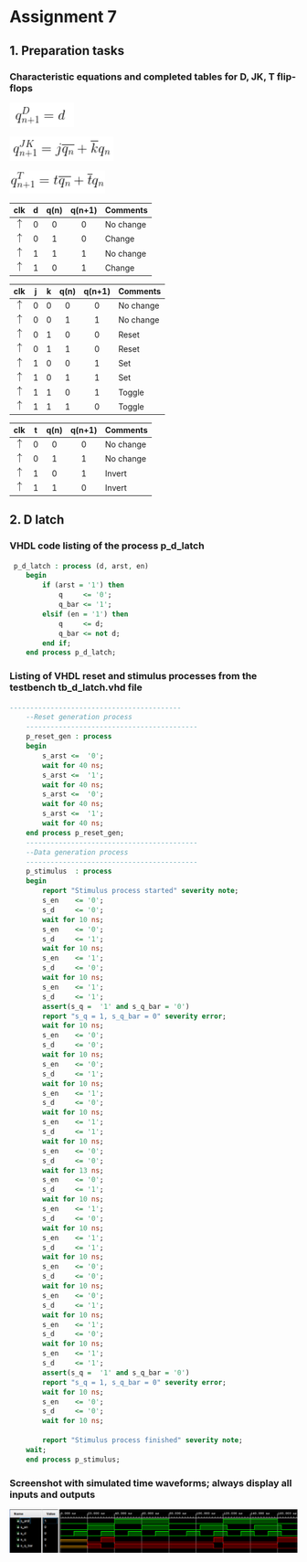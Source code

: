 # Assignment 7
## 1. Preparation tasks
### Characteristic equations and completed tables for D, JK, T flip-flops
![](https://github.com/viliam-putz/Digital-electronics-1/blob/main/07-ffs/eq1.png)

![](https://github.com/viliam-putz/Digital-electronics-1/blob/main/07-ffs/eq2.png)

![](https://github.com/viliam-putz/Digital-electronics-1/blob/main/07-ffs/eq3.png)

   | **clk** | **d** | **q(n)** | **q(n+1)** | **Comments** |
   | :-: | :-: | :-: | :-: | :-- |
   | ![](eq_uparrow.png) | 0 | 0 | 0 | No change |
   | ![](eq_uparrow.png) | 0 | 1 | 0 | Change |
   | ![](eq_uparrow.png) | 1 | 1 | 1 | No change |
   | ![](eq_uparrow.png) | 1 | 0 | 1 | Change |

   | **clk** | **j** | **k** | **q(n)** | **q(n+1)** | **Comments** |
   | :-: | :-: | :-: | :-: | :-: | :-- |
   | ![](eq_uparrow.png) | 0 | 0 | 0 | 0 | No change |
   | ![](eq_uparrow.png) | 0 | 0 | 1 | 1 | No change |
   | ![](eq_uparrow.png) | 0 | 1 | 0 | 0 | Reset |
   | ![](eq_uparrow.png) | 0 | 1 | 1 | 0 | Reset |
   | ![](eq_uparrow.png) | 1 | 0 | 0 | 1 | Set |
   | ![](eq_uparrow.png) | 1 | 0 | 1 | 1 | Set |
   | ![](eq_uparrow.png) | 1 | 1 | 0 | 1 | Toggle |
   | ![](eq_uparrow.png) | 1 | 1 | 1 | 0 | Toggle |

   | **clk** | **t** | **q(n)** | **q(n+1)** | **Comments** |
   | :-: | :-: | :-: | :-: | :-- |
   | ![](eq_uparrow.png) | 0 | 0 | 0 | No change |
   | ![](eq_uparrow.png) | 0 | 1 | 1 | No change |
   | ![](eq_uparrow.png) | 1 | 0 | 1 | Invert |
   | ![](eq_uparrow.png) | 1 | 1 | 0 | Invert |
   
## 2. D latch
### VHDL code listing of the process p_d_latch
```vhdl
 p_d_latch : process (d, arst, en)                                                        
    begin                                                                                    
        if (arst = '1') then                                                                 
            q     <= '0';                                                                    
            q_bar <= '1';                                                                               
        elsif (en = '1') then                                                               
            q     <= d;                                                                          
            q_bar <= not d;                                                                          
        end if;                                                                              
    end process p_d_latch;      
```
### Listing of VHDL reset and stimulus processes from the testbench tb_d_latch.vhd file
```vhdl
------------------------------------------
    --Reset generation process
    ------------------------------------------
    p_reset_gen : process
    begin
        s_arst <=  '0';
        wait for 40 ns;
        s_arst <=  '1';
        wait for 40 ns;
        s_arst <=  '0';
        wait for 40 ns;
        s_arst <=  '1';
        wait for 40 ns;
    end process p_reset_gen;
    ------------------------------------------
    --Data generation process
    ------------------------------------------
    p_stimulus  : process
    begin
        report "Stimulus process started" severity note;
        s_en    <= '0';
        s_d     <= '0';
        wait for 10 ns;
        s_en    <= '0';
        s_d     <= '1';
        wait for 10 ns;
        s_en    <= '1';
        s_d     <= '0';
        wait for 10 ns;
        s_en    <= '1';
        s_d     <= '1'; 
        assert(s_q =  '1' and s_q_bar = '0')
        report "s_q = 1, s_q_bar = 0" severity error;       
        wait for 10 ns;
        s_en    <= '0';
        s_d     <= '0';
        wait for 10 ns;
        s_en    <= '0';
        s_d     <= '1';
        wait for 10 ns;
        s_en    <= '1';
        s_d     <= '0';        
        wait for 10 ns;
        s_en    <= '1';
        s_d     <= '1';
        wait for 10 ns;
        s_en    <= '0';
        s_d     <= '0';
        wait for 13 ns;
        s_en    <= '0';
        s_d     <= '1';
        wait for 10 ns;
        s_en    <= '1';
        s_d     <= '0';
        wait for 10 ns;
        s_en    <= '1';
        s_d     <= '1';        
        wait for 10 ns;
        s_en    <= '0';
        s_d     <= '0';
        wait for 10 ns;
        s_en    <= '0';
        s_d     <= '1';
        wait for 10 ns;
        s_en    <= '1';
        s_d     <= '0';        
        wait for 10 ns;
        s_en    <= '1';
        s_d     <= '1';
        assert(s_q =  '1' and s_q_bar = '0')
        report "s_q = 1, s_q_bar = 0" severity error;
        wait for 10 ns;
        s_en    <= '0';
        s_d     <= '0';
        wait for 10 ns;
        
        report "Stimulus process finished" severity note;
    wait;
    end process p_stimulus;
```
### Screenshot with simulated time waveforms; always display all inputs and outputs
![](https://github.com/viliam-putz/Digital-electronics-1/blob/main/07-ffs/screen1.png)
